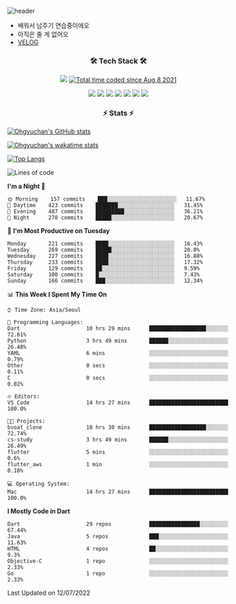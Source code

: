 <!--
**Ohgyuchan/Ohgyuchan** is a ✨ _special_ ✨ repository because its `README.md` (this file) appears on your GitHub profile.

Here are some ideas to get you started:

- 🔭 I’m currently working on ...
- 🌱 I’m currently learning ...
- 👯 I’m looking to collaborate on ...
- 🤔 I’m looking for help with ...
- 💬 Ask me about ...
- 📫 How to reach me: ...
- 😄 Pronouns: ...
- ⚡ Fun fact: ...
-->
![header](https://capsule-render.vercel.app/api?type=soft&color=auto&height=150&section=header&text=Ohgyuchan&fontSize=80&animation=twinkling)
<!-- ### Hi there 👋 -->
  * 배워서 남주기 연습중이에오
  * 아직은 줄 게 없어오
  * [VELOG](https://velog.io/@terman)



<h3 align="center"><b>🛠 Tech Stack 🛠</b></h3>

<p align="center">
<a href="https://hits.seeyoufarm.com"><img src="https://hits.seeyoufarm.com/api/count/incr/badge.svg?url=https%3A%2F%2Fgithub.com%2FOhgyuchan&count_bg=%2379C83D&title_bg=%23555555&icon=&icon_color=%23E7E7E7&title=visitors+%F0%9F%99%8C&edge_flat=false"/></a> <a href="https://wakatime.com/@9d35e6a9-2400-4e9b-b741-9597e6de1373"><img src="https://wakatime.com/badge/user/9d35e6a9-2400-4e9b-b741-9597e6de1373.svg" alt="Total time coded since Aug 8 2021" /></a></b>


<p align="center">
<!-- <img src="https://img.shields.io/badge/HTML5-E34F26?style=flat-square&logo=HTML5&logoColor=white"/></a> &nbsp -->
<!-- <img src="https://img.shields.io/badge/CSS3-1572B6?style=flat-square&logo=CSS3&logoColor=white"/></a> &nbsp -->
<!-- <img src="https://img.shields.io/badge/JavaScript-F7DF1E?style=flat-square&logo=JavaScript&logoColor=white"/></a> &nbsp -->
<!-- <img src="https://img.shields.io/badge/Node.js-339933?style=flat-square&logo=Node.js&logoColor=white"/></a> &nbsp -->
<img src="https://img.shields.io/badge/Android-3DDC84?style=flat-square&logo=Android&logoColor=white"/></a> 
<img src="https://img.shields.io/badge/Flutter-02569B?style=flat-square&logo=Flutter&logoColor=white"></a> 
<img src="https://img.shields.io/badge/Dart-0175C2?style=flat-square&logo=Dart&logoColor=white"></a> 
<!-- <img src="https://img.shields.io/badge/R-0175C2?style=flat-square&logo=R&logoColor=white"></a> &nbsp -->
<!-- <img src="https://img.shields.io/badge/MongoDB-47A248?style=flat-square&logo=MongoDB&logoColor=white"/></a> &nbsp -->
<!-- <img src="https://img.shields.io/badge/MySQL-4479A1?style=flat-square&logo=MySQL&logoColor=white"/></a> &nbsp -->
<img src="https://img.shields.io/badge/c++-00599C?style=flat-square&logo=c%2B%2B&logoColor=white"/></a> 
<img src="https://img.shields.io/badge/python-0175C2?style=flat-square&logo=python&logoColor=white"></a> 
<img src="https://img.shields.io/badge/github-181717?style=flat-square&logo=github&logoColor=white"></a> 
<img src="https://img.shields.io/badge/unity-FCC624?style=flat-square&logo=unity&logoColor=black"></a> 
<!-- <img src="https://img.shields.io/badge/Amazon AWS-232F3E?style=flat-square&logo=Amazon%20AWS&logoColor=white"/></a> &nbsp </p> -->
</b>

<h3 align="center"><b>⚡️ Stats ⚡️</b></h3>


[![Ohgyuchan's GitHub stats](https://github-readme-stats.vercel.app/api?username=Ohgyuchan&count_private=true&include_all_commits=true&show_icons=true&theme=buefy)](https://github.com/anuraghazra/github-readme-stats)

[![Ohgyuchan's wakatime stats](https://github-readme-stats.vercel.app/api/wakatime?username=TermanOh&layout=compact&theme=buefy)](https://github.com/anuraghazra/github-readme-stats)

[![Top Langs](https://github-readme-stats.vercel.app/api/top-langs/?username=Ohgyuchan&layout=compact&exclude_repo=unity_example&theme=buefy)](https://github.com/Ohgyuchan/github-readme-stats)
  
<!--START_SECTION:waka-->
![Lines of code](https://img.shields.io/badge/From%20Hello%20World%20I%27ve%20Written-1.2%20million%20lines%20of%20code-blue)

**I'm a Night 🦉** 

```text
🌞 Morning    157 commits    ███░░░░░░░░░░░░░░░░░░░░░░   11.67% 
🌆 Daytime    423 commits    ███████░░░░░░░░░░░░░░░░░░   31.45% 
🌃 Evening    487 commits    █████████░░░░░░░░░░░░░░░░   36.21% 
🌙 Night      278 commits    █████░░░░░░░░░░░░░░░░░░░░   20.67%

```
📅 **I'm Most Productive on Tuesday** 

```text
Monday       221 commits    ████░░░░░░░░░░░░░░░░░░░░░   16.43% 
Tuesday      269 commits    █████░░░░░░░░░░░░░░░░░░░░   20.0% 
Wednesday    227 commits    ████░░░░░░░░░░░░░░░░░░░░░   16.88% 
Thursday     233 commits    ████░░░░░░░░░░░░░░░░░░░░░   17.32% 
Friday       129 commits    ██░░░░░░░░░░░░░░░░░░░░░░░   9.59% 
Saturday     100 commits    █░░░░░░░░░░░░░░░░░░░░░░░░   7.43% 
Sunday       166 commits    ███░░░░░░░░░░░░░░░░░░░░░░   12.34%

```


📊 **This Week I Spent My Time On** 

```text
⌚︎ Time Zone: Asia/Seoul

💬 Programming Languages: 
Dart                     10 hrs 29 mins      ██████████████████░░░░░░░   72.61% 
Python                   3 hrs 49 mins       ██████░░░░░░░░░░░░░░░░░░░   26.48% 
YAML                     6 mins              ░░░░░░░░░░░░░░░░░░░░░░░░░   0.79% 
Other                    0 secs              ░░░░░░░░░░░░░░░░░░░░░░░░░   0.11% 
C                        0 secs              ░░░░░░░░░░░░░░░░░░░░░░░░░   0.02%

🔥 Editors: 
VS Code                  14 hrs 27 mins      █████████████████████████   100.0%

🐱‍💻 Projects: 
bvoat_clone              10 hrs 30 mins      ██████████████████░░░░░░░   72.74% 
cs-study                 3 hrs 49 mins       ██████░░░░░░░░░░░░░░░░░░░   26.49% 
flutter                  5 mins              ░░░░░░░░░░░░░░░░░░░░░░░░░   0.6% 
flutter_aws              1 min               ░░░░░░░░░░░░░░░░░░░░░░░░░   0.18%

💻 Operating System: 
Mac                      14 hrs 27 mins      █████████████████████████   100.0%

```

**I Mostly Code in Dart** 

```text
Dart                     29 repos            ████████████████░░░░░░░░░   67.44% 
Java                     5 repos             ███░░░░░░░░░░░░░░░░░░░░░░   11.63% 
HTML                     4 repos             ██░░░░░░░░░░░░░░░░░░░░░░░   9.3% 
Objective-C              1 repo              ░░░░░░░░░░░░░░░░░░░░░░░░░   2.33% 
Go                       1 repo              ░░░░░░░░░░░░░░░░░░░░░░░░░   2.33%

```



 Last Updated on 12/07/2022
<!--END_SECTION:waka-->


